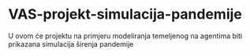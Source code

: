 # VAS-projekt-simulacija-pandemije

U ovom će projektu na primjeru modeliranja temeljenog na agentima biti prikazana simulacija širenja pandemije
